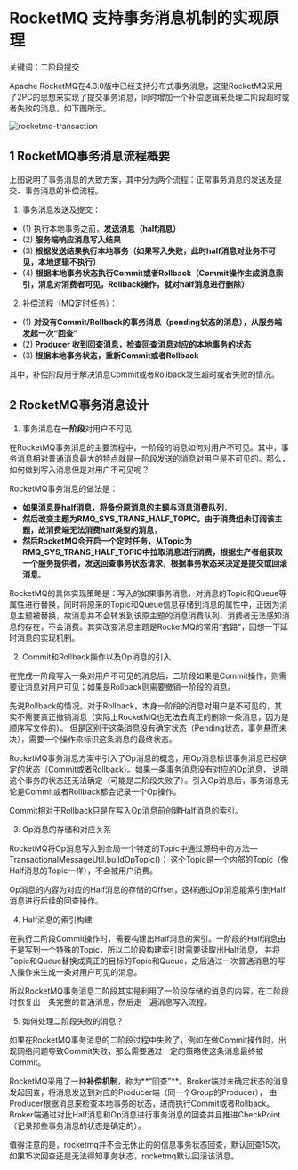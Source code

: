 # RocketMQ 支持事务消息机制的实现原理

关键词：二阶段提交

Apache RocketMQ在4.3.0版中已经支持分布式事务消息，这里RocketMQ采用了2PC的思想来实现了提交事务消息，同时增加一个补偿逻辑来处理二阶段超时或者失败的消息，如下图所示。

![rocketmq-transaction](/img/rocketmq/rocketmq-transaction.jpeg)

## 1 RocketMQ事务消息流程概要

上图说明了事务消息的大致方案，其中分为两个流程：正常事务消息的发送及提交、事务消息的补偿流程。

1. 事务消息发送及提交：
- (1) 执行本地事务之前，**发送消息（half消息）**
- (2) **服务端响应消息写入结果**
- (3) **根据发送结果执行本地事务（如果写入失败，此时half消息对业务不可见，本地逻辑不执行）**
- (4) **根据本地事务状态执行Commit或者Rollback（Commit操作生成消息索引，消息对消费者可见，Rollback操作，就对half消息进行删除）**
2. 补偿流程（MQ定时任务）：
- (1) **对没有Commit/Rollback的事务消息（pending状态的消息），从服务端发起一次“回查”**
- (2) **Producer 收到回查消息，检查回查消息对应的本地事务的状态**
- (3) **根据本地事务状态，重新Commit或者Rollback**

其中，补偿阶段用于解决消息Commit或者Rollback发生超时或者失败的情况。

## 2 RocketMQ事务消息设计

1. 事务消息在**一阶段**对用户不可见

在RocketMQ事务消息的主要流程中，一阶段的消息如何对用户不可见。其中，事务消息相对普通消息最大的特点就是一阶段发送的消息对用户是不可见的。那么，如何做到写入消息但是对用户不可见呢？

RocketMQ事务消息的做法是：
- **如果消息是half消息，将备份原消息的主题与消息消费队列**，
- **然后改变主题为RMQ_SYS_TRANS_HALF_TOPIC。由于消费组未订阅该主题，故消费端无法消费half类型的消息**，
- **然后RocketMQ会开启一个定时任务，从Topic为RMQ_SYS_TRANS_HALF_TOPIC中拉取消息进行消费，根据生产者组获取一个服务提供者，发送回查事务状态请求，根据事务状态来决定是提交或回滚消息**。

RocketMQ的具体实现策略是：写入的如果事务消息，对消息的Topic和Queue等属性进行替换，同时将原来的Topic和Queue信息存储到消息的属性中，正因为消息主题被替换，故消息并不会转发到该原主题的消息消费队列，消费者无法感知消息的存在，不会消费。其实改变消息主题是RocketMQ的常用“套路”，回想一下延时消息的实现机制。

2. Commit和Rollback操作以及Op消息的引入

在完成一阶段写入一条对用户不可见的消息后，二阶段如果是Commit操作，则需要让消息对用户可见；如果是Rollback则需要撤销一阶段的消息。

先说Rollback的情况。对于Rollback，本身一阶段的消息对用户是不可见的，其实不需要真正撤销消息（实际上RocketMQ也无法去真正的删除一条消息，因为是顺序写文件的）。
但是区别于这条消息没有确定状态（Pending状态，事务悬而未决），需要一个操作来标识这条消息的最终状态。

RocketMQ事务消息方案中引入了Op消息的概念，用Op消息标识事务消息已经确定的状态（Commit或者Rollback）。如果一条事务消息没有对应的Op消息，
说明这个事务的状态还无法确定（可能是二阶段失败了）。引入Op消息后，事务消息无论是Commit或者Rollback都会记录一个Op操作。

Commit相对于Rollback只是在写入Op消息前创建Half消息的索引。

3. Op消息的存储和对应关系

RocketMQ将Op消息写入到全局一个特定的Topic中通过源码中的方法—TransactionalMessageUtil.buildOpTopic()；
这个Topic是一个内部的Topic（像Half消息的Topic一样），不会被用户消费。

Op消息的内容为对应的Half消息的存储的Offset，这样通过Op消息能索引到Half消息进行后续的回查操作。

4. Half消息的索引构建

在执行二阶段Commit操作时，需要构建出Half消息的索引。一阶段的Half消息由于是写到一个特殊的Topic，所以二阶段构建索引时需要读取出Half消息，
并将Topic和Queue替换成真正的目标的Topic和Queue，之后通过一次普通消息的写入操作来生成一条对用户可见的消息。

所以RocketMQ事务消息二阶段其实是利用了一阶段存储的消息的内容，在二阶段时恢复出一条完整的普通消息，然后走一遍消息写入流程。

5. 如何处理二阶段失败的消息？

如果在RocketMQ事务消息的二阶段过程中失败了，例如在做Commit操作时，出现网络问题导致Commit失败，那么需要通过一定的策略使这条消息最终被Commit。

RocketMQ采用了一种**补偿机制**，称为**“回查”**。Broker端对未确定状态的消息发起回查，将消息发送到对应的Producer端（同一个Group的Producer），
由Producer根据消息来检查本地事务的状态，进而执行Commit或者Rollback。Broker端通过对比Half消息和Op消息进行事务消息的回查并且推进CheckPoint（记录那些事务消息的状态是确定的）。

值得注意的是，rocketmq并不会无休止的的信息事务状态回查，默认回查15次，如果15次回查还是无法得知事务状态，rocketmq默认回滚该消息。
